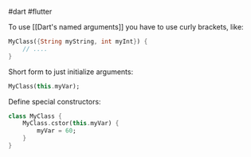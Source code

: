 #dart #flutter 

To use [[Dart's named arguments]] you have to use curly brackets, like:
```dart
MyClass({String myString, int myInt}) {
	// ....
}
```

Short form to just initialize arguments:
```dart
MyClass(this.myVar);
```

Define special constructors:
```dart
class MyClass {
	MyClass.cstor(this.myVar) {
		myVar = 60;
	}
}
```
